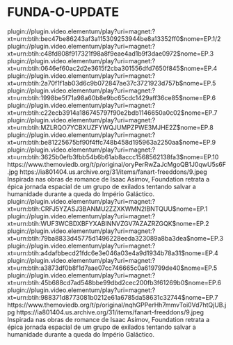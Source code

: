 # FUNDA-O-UPDATE



<item>
<title>[COLOR silver][B] FUNDAÇÃO 1º TEMPORADA [/COLOR][/B][COLOR yellow]  FULL HD  [B][/COLOR][/B]</title>
<link>plugin://plugin.video.elementum/play?uri=magnet:?xt=urn:btih:bec47be86243af3a115309253944be8a13352ff0$nome=EP.1/2</link>
<link>plugin://plugin.video.elementum/play?uri=magnet:?xt=urn:btih:c48fd808f917321f98a8f9eae4ad1b9f3dae0972$nome=EP.3</link>
<link>plugin://plugin.video.elementum/play?uri=magnet:?xt=urn:btih:0646ef60ac2d2e3615f2cba301556dfd7650f845$nome=EP.4</link>
<link>plugin://plugin.video.elementum/play?uri=magnet:?xt=urn:btih:2a70f1f1ab03d6c9b072847ae37c3721923d757b$nome=EP.5</link>
<link>plugin://plugin.video.elementum/play?uri=magnet:?xt=urn:btih:1998be5f71a98a60b8e9bc65cdc1429aff36ce85$nome=EP.6</link>
<link>plugin://plugin.video.elementum/play?uri=magnet:?xt=urn:btih:c22ecb3914a186745797f90e2bdb1146650a0c02$nome=EP.7</link>
<link>plugin://plugin.video.elementum/play?uri=magnet:?xt=urn:btih:MZLRQO7YCBXUZFYWQJUMPZPWE3MJHE2Z$nome=EP.8</link>
<link>plugin://plugin.video.elementum/play?uri=magnet:?xt=urn:btih:be81225675bf90f4ffc748b458d195963a2250aa$nome=EP.9</link>
<link>plugin://plugin.video.elementum/play?uri=magnet:?xt=urn:btih:3625b0efb3fbb54b6b61ab8accc1568562138fa3$nome=EP.10</link>
<thumbnail>https://www.themoviedb.org/t/p/original/oryPerRwZaJcMgoQB1J0qwU5s6F.jpg</thumbnail>
<fanart>https://ia801404.us.archive.org/31/items/fanart-freeddons/9.jpeg</fanart>
<info>Inspirada nas obras de romance de Isaac Asimov, Foundation retrata a épica jornada espacial de um grupo de exilados tentando salvar a humanidade durante a queda do Império Galáctico.</info>
</item>

<item>
<title>[COLOR silver][B] FUNDAÇÃO 2º TEMPORADA [/COLOR][/B][COLOR yellow]  FULL HD  [B][/COLOR][/B]</title>
<link>plugin://plugin.video.elementum/play?uri=magnet:?xt=urn:btih:CRFJ5YZASJ3BANMU2ZZXKWMN2IBNTQUU$nome=EP.1</link>
<link>plugin://plugin.video.elementum/play?uri=magnet:?xt=urn:btih:WUF3WCBDXBFYXABINNVZGV7AZAZRZGQK$nome=EP.2</link>
<link>plugin://plugin.video.elementum/play?uri=magnet:?xt=urn:btih:79ba8833d45775d1496228eeda323089a8ba3dea$nome=EP.3</link>
<link>plugin://plugin.video.elementum/play?uri=magnet:?xt=urn:btih:a4dafbbecd21fdc6e3e046a03e4a9d1934b78a31$nome=EP.4</link>
<link>plugin://plugin.video.elementum/play?uri=magnet:?xt=urn:btih:a3873df0b8f1d7aae07cc746665c0a619799de40$nome=EP.5</link>
<link>plugin://plugin.video.elementum/play?uri=magnet:?xt=urn:btih:45b688cd7ad548bbe99dbd2cec200fb3f61269b0$nome=EP.6</link>
<link>plugin://plugin.video.elementum/play?uri=magnet:?xt=urn:btih:988371d8773081b0212e61a6785da58631c32744$nome=EP.7</link>
<thumbnail>https://www.themoviedb.org/t/p/original/nqhGPPerHh7mmvToi0Vd7htQjUB.jpg</thumbnail>
<fanart>https://ia801404.us.archive.org/31/items/fanart-freeddons/9.jpeg</fanart>
<info>Inspirada nas obras de romance de Isaac Asimov, Foundation retrata a épica jornada espacial de um grupo de exilados tentando salvar a humanidade durante a queda do Império Galáctico.</info>
</item>
